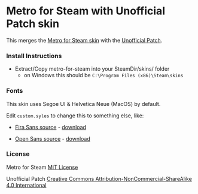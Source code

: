 # Metro for Steam with Unofficial Patch skin

This merges the [Metro for Steam skin](https://github.com/minischetti/metro-for-steam) with the [Unofficial Patch](https://github.com/redsigma/UPMetroSkin/).



### Install Instructions

- Extract/Copy metro-for-steam into your SteamDir/skins/ folder
  - on Windows this should be `C:\Program Files (x86)\Steam\skins`



### Fonts

This skin uses Segoe UI & Helvetica Neue (MacOS) by default.

Edit `custom.syles` to change this to something else, like:

- [Fira Sans source](https://github.com/mozilla/Fira) - [download](https://fonts.google.com/specimen/Fira+Sans)

- [Open Sans source](https://github.com/googlefonts/opensans) - [download](https://fonts.google.com/specimen/Open+Sans#standard-styles)



### License

Metro for Steam [MIT License](https://choosealicense.com/licenses/mit/)

Unofficial Patch [Creative Commons Attribution-NonCommercial-ShareAlike 4.0 International](https://creativecommons.org/licenses/by-nc-sa/4.0)
